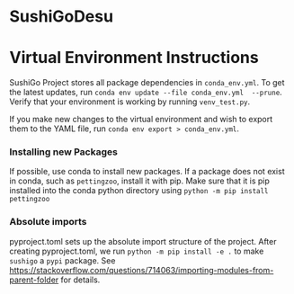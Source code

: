 # SushiGoDesu

# Virtual Environment Instructions
SushiGo Project stores all package dependencies in `conda_env.yml`. To get the latest updates, run `conda env update --file conda_env.yml  --prune`. Verify that your environment is working by running `venv_test.py`.

If you make new changes to the virtual environment and wish to export them to the YAML file, run `conda env export > conda_env.yml`. 

### Installing new Packages
If possible, use conda to install new packages. If a package does not exist in conda, such as `pettingzoo`, install it with pip. Make sure that it is pip installed into the conda python directory using `python -m pip install pettingzoo`

### Absolute imports
pyproject.toml sets up the absolute import structure of the project. After creating pyproject.toml, we run `python -m pip install -e .` to make `sushigo` a `pypi` package. See https://stackoverflow.com/questions/714063/importing-modules-from-parent-folder for details. 